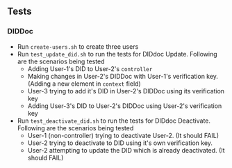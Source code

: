 ## Tests

### DIDDoc

- Run `create-users.sh` to create three users
- Run `test_update_did.sh` to run the tests for DIDdoc Update. Following are the scenarios being tested
  - Adding User-1's DID to User-2's `controller`
  - Making changes in User-2's DIDDoc with User-1's verification key. (Adding a new element in `context` field)
  - User-3 trying to add it's DID in User-2's DIDDoc using its verification key
  - Adding User-3's DID to User-2's DIDDoc using User-2's verification key
- Run `test_deactivate_did.sh` to run the tests for DIDdoc Deactivate. Following are the scenarios being tested
  - User-1 (non-controller) trying to deactivate User-2. (It should FAIL)
  - User-2 trying to deactivate to DID using it's own verification key.
  - User-2 attempting to update the DID which is already deactivated. (It should FAIL)